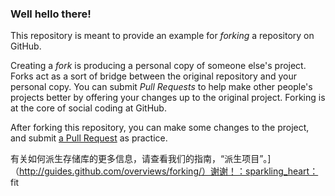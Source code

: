 ### Well hello there!

This repository is meant to provide an example for *forking* a repository on GitHub.

Creating a *fork* is producing a personal copy of someone else's project. Forks act as a sort of bridge between the original repository and your personal copy. You can submit *Pull Requests* to help make other people's projects better by offering your changes up to the original project. Forking is at the core of social coding at GitHub.

After forking this repository, you can make some changes to the project, and submit [a Pull Request](https://github.com/octocat/Spoon-Knife/pulls) as practice.

有关如何派生存储库的更多信息，请查看我们的指南，“派生项目”。] （http://guides.github.com/overviews/forking/）谢谢！：sparkling_heart：
fit

